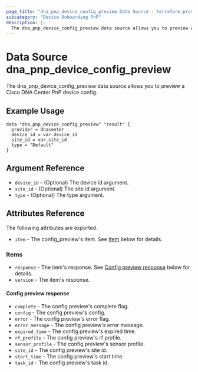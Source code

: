 ```yaml
---
page_title: "dna_pnp_device_config_preview Data Source - terraform-provider-dnacenter"
subcategory: "Device Onboarding PnP"
description: |-
  The dna_pnp_device_config_preview data source allows you to preview a Cisco DNA Center PnP device config.
---
```


# Data Source dna_pnp_device_config_preview

The dna_pnp_device_config_preview data source allows you to preview a Cisco DNA Center PnP device config.

## Example Usage

```hcl
data "dna_pnp_device_config_preview" "result" {
  provider = dnacenter
  device_id = var.device_id
  site_id = var.site_id
  type = "Default"
}
```

## Argument Reference

- `device_id` - (Optional) The device id argument.
- `site_id` - (Optional) The site id argument.
- `type` - (Optional) The type argument.

## Attributes Reference

The following attributes are exported.

- `item` - The config_preview's item. See [Item](#item) below for details.

### Items

- `response` - The item's response. See [Config preview response](#config-preview-response) below for details.
- `version` - The item's response.

#### Config preview response

- `complete` - The config preview's complete flag.
- `config` - The config preview's config.
- `error` - The config preview's error flag.
- `error_message` - The config preview's error message.
- `expired_time` - The config preview's expired time.
- `rf_profile` - The config preview's rf profile.
- `sensor_profile` - The config preview's sensor profile.
- `site_id` - The config preview's site id.
- `start_time` - The config preview's start time.
- `task_id` - The config preview's task id.
